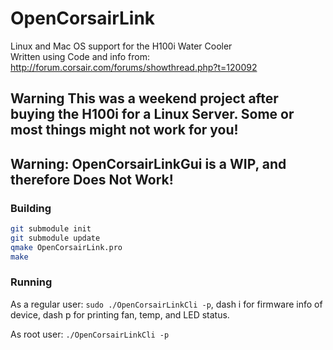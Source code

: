 OpenCorsairLink
===============
Linux and Mac OS support for the H100i Water Cooler  
Written using Code and info from: 
http://forum.corsair.com/forums/showthread.php?t=120092  
## Warning This was a weekend project after buying the H100i for a Linux Server. Some or most things might not work for you!
## Warning: OpenCorsairLinkGui is a WIP, and therefore Does Not Work!

### Building  
```bash
git submodule init  
git submodule update  
qmake OpenCorsairLink.pro  
make
```  

### Running
As a regular user: `sudo ./OpenCorsairLinkCli -p`,
dash i for firmware info of device,
dash p for printing fan, temp, and LED status.  

As root user: `./OpenCorsairLinkCli -p`  
